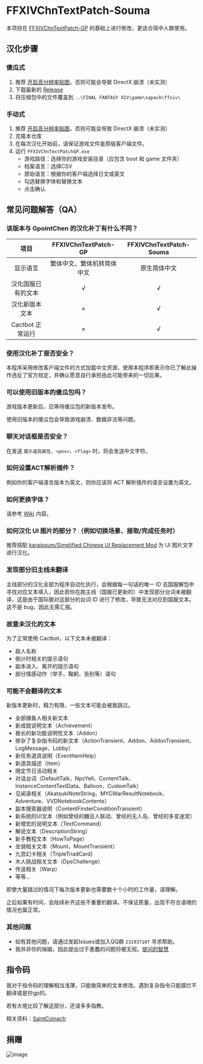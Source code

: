 # FFXIVChnTextPatch-Souma

本项目在 [FFXIVChnTextPatch-GP](https://github.com/GpointChen/FFXIVChnTextPatch-GP) 的基础上进行修改，更适合简中人群使用。

## 汉化步骤

### 傻瓜式

  1. 推荐 [开启高分辨率贴图](https://github.com/Souma-Sumire/FFXIVChnTextPatch-Souma/wiki/%E5%BC%80%E5%90%AF%E9%AB%98%E6%B8%85%E8%B4%B4%E5%9B%BE)，否则可能会导致 DirectX 崩溃（未实测）
  1. 下载最新的 [Release](https://github.com/Souma-Sumire/FFXIVChnTextPatch-Souma/releases/)
  1. 将压缩包中的文件覆盖到 `..\FINAL FANTASY XIV\game\sqpack\ffxiv\`

### 手动式

  1. 推荐 [开启高分辨率贴图](https://github.com/Souma-Sumire/FFXIVChnTextPatch-Souma/wiki/%E5%BC%80%E5%90%AF%E9%AB%98%E6%B8%85%E8%B4%B4%E5%9B%BE)，否则可能会导致 DirectX 崩溃（未实测）
  1. 克隆本仓库
  1. 在每次汉化开始前，请保证游戏文件是原版客户端文件。
  1. 运行 `FFXIVChnTextPatchGP.exe`
      - 游戏路径：选择你的游戏安装目录（应包含 boot 和 game 文件夹）
      - 档案语言：选择CSV
      - 原始语言：根据你的客户端选择日文或英文
      - 勾选替换字体和替换文本
      - 点击确认

## 常见问题解答（QA）

### 该版本与 GpointChen 的汉化补丁有什么不同？

| 项目 | FFXIVChnTextPatch-GP | FFXIVChnTextPatch-Souma |
| :---: | :---: | :---: |
| 显示语言 | 繁体中文、繁体机转简体中文 | 原生简体中文 |
| 汉化国服已有的文本 | √ | √ |
| 汉化新版本文本 | × | √ |
| Cactbot 正常运行 | × | √ |

### 使用汉化补丁是否安全？

本程序采用修改客户端文件的方式加载中文资源，使用本程序即表示你已了解此操作违反了官方规定，并确认愿意自行承担由此可能带来的一切后果。

### 可以使用旧版本的傻瓜包吗？

游戏版本更新后，应等待傻瓜包的新版本发布。

使用旧版本的傻瓜包会导致游戏崩溃、数据非法等问题。

### 聊天对话框是否安全？

在发送 `展示道具属性`、`<pos>`、`<flag>` 时，将会发送中文字符。

### 如何设置ACT解析插件？

例如你的客户端语言版本为英文，则你应该将 ACT 解析插件的语言设置为英文。

### 如何更换字体？

请参考 [Wiki](https://github.com/Souma-Sumire/FFXIVChnTextPatch-Souma/wiki/%E8%87%AA%E5%88%B6%E6%B8%B8%E6%88%8F%E5%AD%97%E4%BD%93) 内容。

### 如何汉化 UI 图片的部分？（例如切换场景、接取/完成任务时）

推荐搭配 [karaipsum/Simplified Chinese UI Replacement Mod](https://www.nexusmods.com/finalfantasy14/mods/2048) 为 UI 图片文字 进行汉化。

### 发现部分旧主线未翻译

主线部分的汉化全部为程序自动化执行，会根据每一句话的唯一 ID 去国服解包中寻找对应文本填入，因此若你在跑主线（国服已更新的）中发现部分台词未被翻译，这是由于国际服对这部分的台词 ID 进行了修改，导致无法对应到国服文本。这不是 bug，因此无需汇报。

### 故意未汉化的文本

为了正常使用 Cactbot，以下文本未被翻译：

- 敌人名称
- 倒计时相关的提示语句
- 副本进入、离开的提示语句
- 部分情感动作（举手、鞠躬、告别等）语句

### 可能不会翻译的文本

新版本更新时，精力有限，一些文本可能会被我跳过。

- 全部捕鱼人相关新文本
- 新成就说明文本（Achievement）
- 极长的新功能说明性文本（Addon）
- 掺杂了复杂指令码的新文本（ActionTransient、Addon、AddonTransient、LogMessage、Lobby）
- 新任务道具说明（EventItemHelp）
- 新道具描述（Item）
- 限定节日活动相关
- 对话台词（DefaultTalk、NpcYell、ContentTalk、InstanceContentTextData、Balloon、CustomTalk）
- 见闻录相关（AkatsukiNoteString、MYCWarResultNotebook、Adventure、VVDNotebookContents）
- 副本搜索器说明（ContentFinderConditionTransient）
- 新系统的UI文本（例如曾经的糖豆人联动、曾经的无人岛、曾经的多变迷宫）
- 新增宏的说明文本（TextCommand）
- 解说文本（DescriptionString）
- 新手教程文本（HowToPage）
- 坐骑相关文本（Mount，MountTransient）
- 九宫幻卡相关（TripleTriadCard）
- 木人挑战相关文本（DpsChallenge）
- 传送相关（Warp）
- 等等...

即使大量跳过的情况下每次版本更新也需要数十个小时的工作量，请理解。

之后如果有时间，会陆续补齐这些不重要的翻译。不保证质量，出现不符合语境的情况也属正常。

### 其他问题

- 如有其他问题，请通过发起Issues或加入QQ群 `231937107` 寻求帮助。
- 我并非你的保姆，因此提出过于愚蠢的问题将被无视。[提问的智慧](https://github.com/ryanhanwu/How-To-Ask-Questions-The-Smart-Way/blob/main/README-zh_CN.md)

## 指令码

我对于指令码的理解相当浅薄，只能做简单的文本修改。遇到复杂指令只能摆烂不翻译或是抄gp的。

若有大佬比较了解这部分，还请多多指教。

相关资料：[SaintCoinach](https://github.com/xivapi/SaintCoinach/blob/master/SaintCoinach/Text/XivStringDecoder.cs)

## 捐赠

![image](https://github.com/Souma-Sumire/FFXIVChnTextPatch-Souma/assets/33572696/33b547e0-f8d4-41ba-9d76-a813a8053daa)
